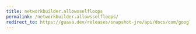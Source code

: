 ```yaml
---
title: networkbuilder.allowsselfloops
permalink: /networkbuilder.allowsselfloops/
redirect_to: https://guava.dev/releases/snapshot-jre/api/docs/com/google/common/graph/NetworkBuilder.html#allowsSelfLoops-boolean-
---
```

